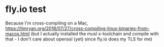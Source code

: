 # fly.io test

Because I'm cross-compiling on a Mac,
https://timryan.org/2018/07/27/cross-compiling-linux-binaries-from-macos.html 
(but I actually installed the musl x-toolchain and compile with that -
I don't care about openssl (yet) since fly.io does my TLS for me)


